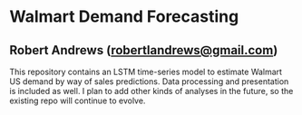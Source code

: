 # Walmart Demand Forecasting
## Robert Andrews (robertlandrews@gmail.com)
This repository contains an LSTM time-series model to estimate Walmart US demand by way of sales predictions. Data processing and presentation is included as well. I plan to add other kinds of analyses in the future, so the existing repo will continue to evolve. 
